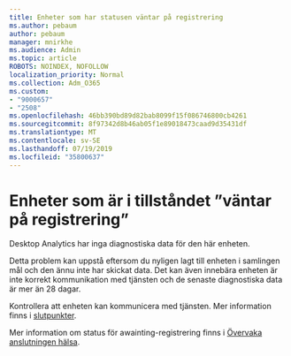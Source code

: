 ```yaml
---
title: Enheter som har statusen väntar på registrering
ms.author: pebaum
author: pebaum
manager: mnirkhe
ms.audience: Admin
ms.topic: article
ROBOTS: NOINDEX, NOFOLLOW
localization_priority: Normal
ms.collection: Adm_O365
ms.custom:
- "9000657"
- "2508"
ms.openlocfilehash: 46bb390bd89d82bab8099f15f086746800cb4261
ms.sourcegitcommit: 8f97342d8b46ab05f1e89018473caad9d35431df
ms.translationtype: MT
ms.contentlocale: sv-SE
ms.lasthandoff: 07/19/2019
ms.locfileid: "35800637"
---
```

# <a name="devices-are-in-awaiting-enrollment-state"></a>Enheter som är i tillståndet ”väntar på registrering”

Desktop Analytics har inga diagnostiska data för den här enheten. 

Detta problem kan uppstå eftersom du nyligen lagt till enheten i samlingen mål och den ännu inte har skickat data. Det kan även innebära enheten är inte korrekt kommunikation med tjänsten och de senaste diagnostiska data är mer än 28 dagar.

Kontrollera att enheten kan kommunicera med tjänsten. Mer information finns i [slutpunkter](https://docs.microsoft.com/sccm/desktop-analytics/enable-data-sharing#endpoints).

Mer information om status för awainting-registrering finns i [Övervaka anslutningen hälsa](https://docs.microsoft.com/sccm/desktop-analytics/monitor-connection-health#awaiting-enrollment).